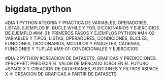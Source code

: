# bigdata_python
#DIA 1 PYTHON
#TEORIA Y PRACTICA DE VARIABLES, OPERADORES, LISTAS, EJEMPLOS IF, BUCLE WHILE Y FOR, DICCIONARIOS Y EJERCICIOS DE EJEMPLO
#M4-01: PRIMEROS PASOS Y EJEMPLOS PYTHON
#M4-02: VARIABLES Y TIPOS, LISTAS, OPERADORES, CONDICIONES, BUCLES, FUNCIONES, DICCIONARIOS, MODULOS Y PAQUETES, CADENAS, FUNCIONES Y TUPLAS
#M5-01: CONDICIONALES Y EJERCICIOS


#DIA 2 PYTHON
#CREACION DE DATASETS, GRAFICAS Y PREDICCIONES.
#PROPHET: PREDECIR EL VALOR DE MERCADO (ORO) EN EL FUTURO
#SPACE X 1: CREACION DE DATAFRAMES, FUNCIONES Y FILTROS
#SPACE X 4: CREACION DE GRAFICAS A PARTIR DE DATASETS
